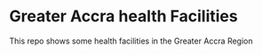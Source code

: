 # Greater Accra health Facilities
This repo shows some health facilities in the Greater Accra Region
